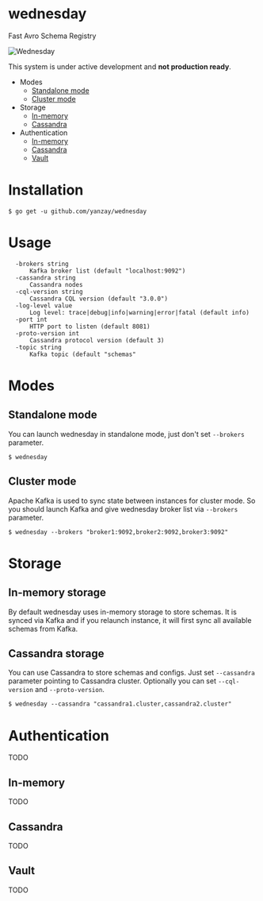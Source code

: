 # wednesday
Fast Avro Schema Registry

![Wednesday](https://upload.wikimedia.org/wikipedia/en/a/ab/Wednesdayswim.jpg)

This system is under active development and **not production ready**.

- Modes
  - [Standalone mode](#standalone-mode)
  - [Cluster mode](#cluster-mode)
- Storage
  - [In-memory](#storage-in-memory)
  - [Cassandra](#storage-cassandra)
- Authentication
  - [In-memory](#auth-in-memory)
  - [Cassandra](#auth-cassandra)
  - [Vault](#auth-vault)

# Installation

```
$ go get -u github.com/yanzay/wednesday
```

# Usage

```
  -brokers string
      Kafka broker list (default "localhost:9092")
  -cassandra string
      Cassandra nodes
  -cql-version string
      Cassandra CQL version (default "3.0.0")
  -log-level value
      Log level: trace|debug|info|warning|error|fatal (default info)
  -port int
      HTTP port to listen (default 8081)
  -proto-version int
      Cassandra protocol version (default 3)
  -topic string
      Kafka topic (default "schemas"
```

# Modes

## Standalone mode

You can launch wednesday in standalone mode, just don't set `--brokers` parameter.
```
$ wednesday
```

## Cluster mode

Apache Kafka is used to sync state between instances for cluster mode.
So you should launch Kafka and give wednesday broker list via `--brokers` parameter.
```
$ wednesday --brokers "broker1:9092,broker2:9092,broker3:9092"
```

# Storage

## In-memory storage

By default wednesday uses in-memory storage to store schemas.
It is synced via Kafka and if you relaunch instance,
it will first sync all available schemas from Kafka.

## Cassandra storage

You can use Cassandra to store schemas and configs.
Just set `--cassandra` parameter pointing to Cassandra cluster.
Optionally you can set `--cql-version` and `--proto-version`.

```
$ wednesday --cassandra "cassandra1.cluster,cassandra2.cluster"
```

# Authentication

TODO

## In-memory

TODO

## Cassandra

TODO

## Vault

TODO

